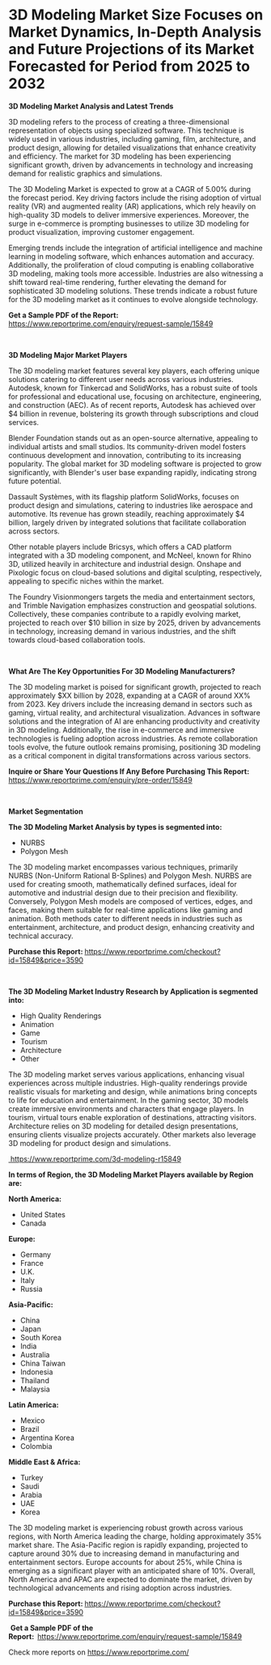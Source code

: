 <p><h1>3D Modeling Market Size Focuses on Market Dynamics, In-Depth Analysis and Future Projections of its Market Forecasted for Period from 2025 to 2032</h1></p><p><strong>3D Modeling Market Analysis and Latest Trends</strong></p>
<p><p>3D modeling refers to the process of creating a three-dimensional representation of objects using specialized software. This technique is widely used in various industries, including gaming, film, architecture, and product design, allowing for detailed visualizations that enhance creativity and efficiency. The market for 3D modeling has been experiencing significant growth, driven by advancements in technology and increasing demand for realistic graphics and simulations.</p><p>The 3D Modeling Market is expected to grow at a CAGR of 5.00% during the forecast period. Key driving factors include the rising adoption of virtual reality (VR) and augmented reality (AR) applications, which rely heavily on high-quality 3D models to deliver immersive experiences. Moreover, the surge in e-commerce is prompting businesses to utilize 3D modeling for product visualization, improving customer engagement.</p><p>Emerging trends include the integration of artificial intelligence and machine learning in modeling software, which enhances automation and accuracy. Additionally, the proliferation of cloud computing is enabling collaborative 3D modeling, making tools more accessible. Industries are also witnessing a shift toward real-time rendering, further elevating the demand for sophisticated 3D modeling solutions. These trends indicate a robust future for the 3D modeling market as it continues to evolve alongside technology.</p></p>
<p><strong>Get a Sample PDF of the Report:&nbsp;</strong> <a href="https://www.reportprime.com/enquiry/request-sample/15849?utm_campaign=3055&utm_medium=2&utm_source=Github&utm_content=ia&utm_term=20032025&utm_id=3d-modeling">https://www.reportprime.com/enquiry/request-sample/15849</a></p>
<p>&nbsp;</p>
<p><strong>3D Modeling Major Market Players</strong></p>
<p><p>The 3D modeling market features several key players, each offering unique solutions catering to different user needs across various industries. Autodesk, known for Tinkercad and SolidWorks, has a robust suite of tools for professional and educational use, focusing on architecture, engineering, and construction (AEC). As of recent reports, Autodesk has achieved over $4 billion in revenue, bolstering its growth through subscriptions and cloud services.</p><p>Blender Foundation stands out as an open-source alternative, appealing to individual artists and small studios. Its community-driven model fosters continuous development and innovation, contributing to its increasing popularity. The global market for 3D modeling software is projected to grow significantly, with Blender's user base expanding rapidly, indicating strong future potential.</p><p>Dassault Systèmes, with its flagship platform SolidWorks, focuses on product design and simulations, catering to industries like aerospace and automotive. Its revenue has grown steadily, reaching approximately $4 billion, largely driven by integrated solutions that facilitate collaboration across sectors. </p><p>Other notable players include Bricsys, which offers a CAD platform integrated with a 3D modeling component, and McNeel, known for Rhino 3D, utilized heavily in architecture and industrial design. Onshape and Pixologic focus on cloud-based solutions and digital sculpting, respectively, appealing to specific niches within the market.</p><p>The Foundry Visionmongers targets the media and entertainment sectors, and Trimble Navigation emphasizes construction and geospatial solutions. Collectively, these companies contribute to a rapidly evolving market, projected to reach over $10 billion in size by 2025, driven by advancements in technology, increasing demand in various industries, and the shift towards cloud-based collaboration tools.</p></p>
<p>&nbsp;</p>
<p><strong>What Are The Key Opportunities For 3D Modeling Manufacturers?</strong></p>
<p><p>The 3D modeling market is poised for significant growth, projected to reach approximately $XX billion by 2028, expanding at a CAGR of around XX% from 2023. Key drivers include the increasing demand in sectors such as gaming, virtual reality, and architectural visualization. Advances in software solutions and the integration of AI are enhancing productivity and creativity in 3D modeling. Additionally, the rise in e-commerce and immersive technologies is fueling adoption across industries. As remote collaboration tools evolve, the future outlook remains promising, positioning 3D modeling as a critical component in digital transformations across various sectors.</p></p>
<p><strong>Inquire or Share Your Questions If Any Before Purchasing This Report:</strong> <a href="https://www.reportprime.com/enquiry/pre-order/15849?utm_campaign=3055&utm_medium=2&utm_source=Github&utm_content=ia&utm_term=20032025&utm_id=3d-modeling">https://www.reportprime.com/enquiry/pre-order/15849</a></p>
<p>&nbsp;</p>
<p><strong>Market Segmentation</strong></p>
<p><strong>The 3D Modeling Market Analysis by types is segmented into:</strong></p>
<p><ul><li>NURBS</li><li>Polygon Mesh</li></ul></p>
<p><p>The 3D modeling market encompasses various techniques, primarily NURBS (Non-Uniform Rational B-Splines) and Polygon Mesh. NURBS are used for creating smooth, mathematically defined surfaces, ideal for automotive and industrial design due to their precision and flexibility. Conversely, Polygon Mesh models are composed of vertices, edges, and faces, making them suitable for real-time applications like gaming and animation. Both methods cater to different needs in industries such as entertainment, architecture, and product design, enhancing creativity and technical accuracy.</p></p>
<p><strong>Purchase this Report:&nbsp;</strong><a href="https://www.reportprime.com/checkout?id=15849&price=3590&utm_campaign=3055&utm_medium=2&utm_source=Github&utm_content=ia&utm_term=20032025&utm_id=3d-modeling">https://www.reportprime.com/checkout?id=15849&price=3590</a></p>
<p>&nbsp;</p>
<p><strong>The 3D Modeling Market Industry Research by Application is segmented into:</strong></p>
<p><ul><li>High Quality Renderings</li><li>Animation</li><li>Game</li><li>Tourism</li><li>Architecture</li><li>Other</li></ul></p>
<p><p>The 3D modeling market serves various applications, enhancing visual experiences across multiple industries. High-quality renderings provide realistic visuals for marketing and design, while animations bring concepts to life for education and entertainment. In the gaming sector, 3D models create immersive environments and characters that engage players. In tourism, virtual tours enable exploration of destinations, attracting visitors. Architecture relies on 3D modeling for detailed design presentations, ensuring clients visualize projects accurately. Other markets also leverage 3D modeling for product design and simulations.</p></p>
<p><a href="https://www.reportprime.com/3d-modeling-r15849?utm_campaign=3055&utm_medium=2&utm_source=Github&utm_content=ia&utm_term=20032025&utm_id=3d-modeling">&nbsp;https://www.reportprime.com/3d-modeling-r15849</a></p>
<p><strong>In terms of Region, the 3D Modeling Market Players available by Region are:</strong></p>
<p>
    <p> <strong> North America: </strong>
        <ul>
            <li>United States</li>
            <li>Canada</li>
        </ul>
        </p> 
    <p> <strong> Europe: </strong>
        <ul>
            <li>Germany</li>
            <li>France</li>
            <li>U.K.</li>
            <li>Italy</li>
            <li>Russia</li>
        </ul>
        </p> 
    <p> <strong> Asia-Pacific: </strong>
        <ul>
            <li>China</li>
            <li>Japan</li>
            <li>South Korea</li>
            <li>India</li>
            <li>Australia</li>
            <li>China Taiwan</li>
            <li>Indonesia</li>
            <li>Thailand</li>
            <li>Malaysia</li>
        </ul>
        </p> 
    <p> <strong> Latin America: </strong>
        <ul>
            <li>Mexico</li>
            <li>Brazil</li>
            <li>Argentina Korea</li>
            <li>Colombia</li>
        </ul>
        </p> 
    <p> <strong> Middle East & Africa: </strong>
        <ul>
            <li>Turkey</li>
            <li>Saudi</li>
            <li>Arabia</li>
            <li>UAE</li>
            <li>Korea</li>
        </ul>
    </p>
    </p>
<p><p>The 3D modeling market is experiencing robust growth across various regions, with North America leading the charge, holding approximately 35% market share. The Asia-Pacific region is rapidly expanding, projected to capture around 30% due to increasing demand in manufacturing and entertainment sectors. Europe accounts for about 25%, while China is emerging as a significant player with an anticipated share of 10%. Overall, North America and APAC are expected to dominate the market, driven by technological advancements and rising adoption across industries.</p></p>
<p><strong>Purchase this Report: </strong><a href="https://www.reportprime.com/checkout?id=15849&price=3590&utm_campaign=3055&utm_medium=2&utm_source=Github&utm_content=ia&utm_term=20032025&utm_id=3d-modeling">https://www.reportprime.com/checkout?id=15849&price=3590</a></p>
<p>&nbsp;<strong>Get a Sample PDF of the Report:&nbsp;&nbsp;</strong><a href="https://www.reportprime.com/enquiry/request-sample/15849?utm_campaign=3055&utm_medium=2&utm_source=Github&utm_content=ia&utm_term=20032025&utm_id=3d-modeling">https://www.reportprime.com/enquiry/request-sample/15849</a></p>
<p><strong></strong></p>
<p>Check more reports on <a href="https://www.reportprime.com/?utm_campaign=3055&utm_medium=2&utm_source=Github&utm_content=ia&utm_term=20032025&utm_id=3d-modeling">https://www.reportprime.com/</a></p>